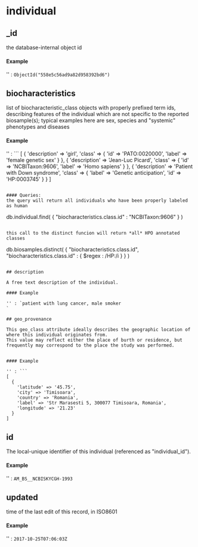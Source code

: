 # individual  



## _id

the database-internal object id

#### Example

'' : `ObjectId("558e5c56ad9a82d958392bd6")
`

## biocharacteristics

list of biocharacteristic_class objects with properly prefixed term ids, describing features of the individual which are not specific to the reported biosample(s); typical examples here are sex, species and "systemic" phenotypes and diseases

#### Example

'' : ```
[
  {
    'description' => 'girl',
    'class' => {
                 'id' => 'PATO:0020000',
                 'label' => 'female genetic sex'
               }
  },
  {
    'description' => 'Jean-Luc Picard',
    'class' => {
                 'id' => 'NCBITaxon:9606',
                 'label' => 'Homo sapiens'
               }
  },
  {
    'description' => 'Patient with Down syndrome',
    'class' => {
                 'label' => 'Genetic anticipation',
                 'id' => 'HP:0003745'
               }
  }
]

```

#### Queries:
the query will return all individuals who have been properly labeled as human
```
db.individual.find( { "biocharacteristics.class.id" : "NCBITaxon:9606" } )
```

this call to the distinct funcion will return *all* HPO annotated classes
```
db.biosamples.distinct( { "biocharacteristics.class.id", "biocharacteristics.class.id" : { $regex : /HP\:/i } } )
```

## description

A free text description of the individual.

#### Example

'' : `patient with lung cancer, male smoker
`

## geo_provenance

This geo_class attribute ideally describes the geographic location of where this individual originates from.
This value may reflect either the place of burth or residence, but frequently may correspond to the place the study was performed.


#### Example

'' : ```
[
  {
    'latitude' => '45.75',
    'city' => 'Timisoara',
    'country' => 'Romania',
    'label' => 'Str Marasesti 5, 300077 Timisoara, Romania',
    'longitude' => '21.23'
  }
]

```

## id

The local-unique identifier of this individual (referenced as "individual_id").

#### Example

'' : `AM_BS__NCBISKYCGH-1993
`

## updated

time of the last edit of this record, in ISO8601

#### Example

'' : `2017-10-25T07:06:03Z
`

